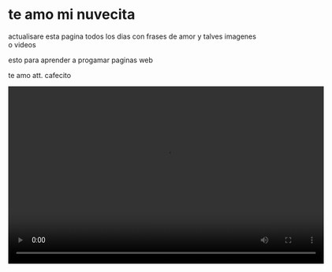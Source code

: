<!DOCTYPE html>
<html lang="es">
<head>
    <meta charset="UTF-8">
    <meta name="viewport" content="width=device-width, initial-scale=1.0">


</head>
<body>
    <h1>te amo mi nuvecita </h1>
    <p>actualisare esta pagina todos los dias con frases de amor y talves imagenes o videos </p>
</body>
</html>
<p>esto para aprender a progamar paginas web</p>
<p>te amo att. cafecito</p>

<video width="640" height="360" controls>
    <source src="te amo.mp4" type="video/mp4">
    Tu navegador no soporta el elemento de video.
  </video>
  
